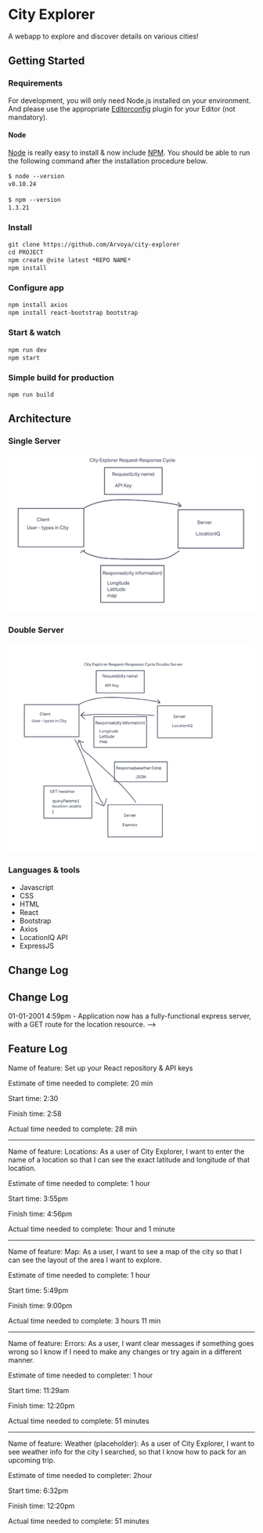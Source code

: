 # City Explorer

A webapp to explore and discover details on various cities!

## Getting Started

### Requirements

For development, you will only need Node.js installed on your environment.
And please use the appropriate [Editorconfig](http://editorconfig.org/) plugin for your Editor (not mandatory).

#### Node

[Node](http://nodejs.org/) is really easy to install & now include [NPM](https://npmjs.org/).
You should be able to run the following command after the installation procedure
below.

    $ node --version
    v0.10.24

    $ npm --version
    1.3.21

### Install

    git clone https://github.com/Arvoya/city-explorer
    cd PROJECT
    npm create @vite latest *REPO NAME*
    npm install

### Configure app

    npm install axios
    npm install react-bootstrap bootstrap

### Start & watch

    npm run dev
    npm start

### Simple build for production

    npm run build

## Architecture

### Single Server

![Web Drawing](./public/drawing.png)

### Double Server

![Web Drawing 2](./public/drawing2.png)

### Languages & tools

* Javascript
* CSS
* HTML
* React
* Bootstrap
* Axios
* LocationIQ API
* ExpressJS

## Change Log

## Change Log

01-01-2001 4:59pm - Application now has a fully-functional express server, with a GET route for the location resource. -->

## Feature Log

Name of feature: Set up your React repository & API keys

Estimate of time needed to complete: 20 min

Start time: 2:30

Finish time: 2:58

Actual time needed to complete: 28 min

---

Name of feature: Locations: As a user of City Explorer, I want to enter the name of a location so that I can see the exact latitude and longitude of that location.

Estimate of time needed to complete: 1 hour

Start time: 3:55pm

Finish time: 4:56pm

Actual time needed to complete: 1hour and 1 minute

---

Name of feature: Map: As a user, I want to see a map of the city so that I can see the layout of the area I want to explore.

Estimate of time needed to complete: 1 hour

Start time: 5:49pm

Finish time: 9:00pm

Actual time needed to complete: 3 hours 11 min

---

Name of feature: Errors: As a user, I want clear messages if something goes wrong so I know if I need to make any changes or try again in a different manner.

Estimate of time needed to completer: 1 hour

Start time: 11:29am

Finish time: 12:20pm

Actual time needed to complete: 51 minutes

---

Name of feature: Weather (placeholder): As a user of City Explorer, I want to see weather info for the city I searched, so that I know how to pack for an upcoming trip.

Estimate of time needed to completer: 2hour

Start time: 6:32pm

Finish time: 12:20pm

Actual time needed to complete: 51 minutes
